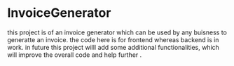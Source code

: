# InvoiceGenerator
this project is of an invoice generator which can be used by any buisness to generatte an invoice. the code here is for frontend whereas backend is in work. in future this project willl add some additional functionalities, which will improve the overall code and help further . 
